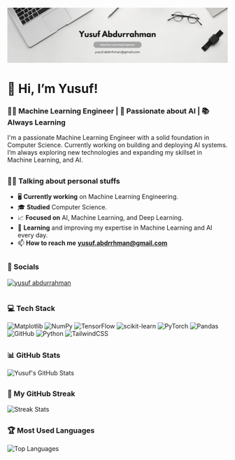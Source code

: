 ![logo](https://github.com/YusufAbdurrahmann/YusufAbdurrahmann/blob/main/Grey%20Minimalist%20Corporate%20Personal%20Profile%20LinkedIn%20Banner_20250310_184348_0000.png)
# 👋 Hi, I’m Yusuf!

### <h3>👨‍💻 Machine Learning Engineer | 🤖 Passionate about AI | 📚 Always Learning </h3>

I'm a passionate Machine Learning Engineer with a solid foundation in Computer Science. Currently working on building and deploying AI systems. I’m always exploring new technologies and expanding my skillset in Machine Learning, and AI.

## <h3>🧑‍💼 Talking about personal stuffs</h3>

- 🖥️ **Currently working** on Machine Learning Engineering.
- 🎓 **Studied** Computer Science.
- 📈 **Focused on** AI, Machine Learning, and Deep Learning.
- 📖 **Learning** and improving my expertise in Machine Learning and AI every day.
- 📫 **How to reach me** **yusuf.abdrrhman@gmail.com**


## <h3>💬 Socials</h3>
<p align="left">
<a href="https://www.linkedin.com/in/yusuf-abdurrahman-0656b4355/ target="blank">
  <img align="center" src="https://raw.githubusercontent.com/rahuldkjain/github-profile-readme-generator/master/src/images/icons/Social/linked-in-alt.svg" alt="yusuf abdurrahman" height="30" width="40" />
</a>




# <h3>💻 Tech Stack</h3>
![Matplotlib](https://img.shields.io/badge/Matplotlib-%23ffffff.svg?style=for-the-badge&logo=Matplotlib&logoColor=black) ![NumPy](https://img.shields.io/badge/numpy-%23013243.svg?style=for-the-badge&logo=numpy&logoColor=white) ![TensorFlow](https://img.shields.io/badge/TensorFlow-%23FF6F00.svg?style=for-the-badge&logo=TensorFlow&logoColor=white) ![scikit-learn](https://img.shields.io/badge/scikit--learn-%23F7931E.svg?style=for-the-badge&logo=scikit-learn&logoColor=white) ![PyTorch](https://img.shields.io/badge/PyTorch-%23EE4C2C.svg?style=for-the-badge&logo=PyTorch&logoColor=white) ![Pandas](https://img.shields.io/badge/pandas-%23150458.svg?style=for-the-badge&logo=pandas&logoColor=white) ![GitHub](https://img.shields.io/badge/github-%23121011.svg?style=for-the-badge&logo=github&logoColor=white) ![Python](https://img.shields.io/badge/python-3670A0?style=for-the-badge&logo=python&logoColor=ffdd54) ![TailwindCSS](https://img.shields.io/badge/tailwindcss-%2338B2AC.svg?style=for-the-badge&logo=tailwind-css&logoColor=white)


## <h3>📊 GitHub Stats</h3>

![Yusuf's GitHub Stats](https://github-readme-stats.vercel.app/api?username=YusufAbdurrahmann&theme=tokyonight&hide_border=true&count_private=false)


## <h3>🚀 My GitHub Streak</h3>

![Streak Stats](https://nirzak-streak-stats.vercel.app/?user=YusufAbdurrahmann&theme=tokyonight&hide_border=true)


## <h3>🏆 Most Used Languages</h3>

![Top Languages](https://github-readme-stats.vercel.app/api/top-langs/?username=YusufAbdurrahmann&theme=tokyonight&hide_border=true&layout=compact)



